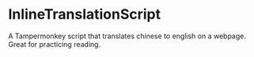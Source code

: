 # InlineTranslationScript
A Tampermonkey script that translates chinese to english on a webpage. Great for practicing reading.
